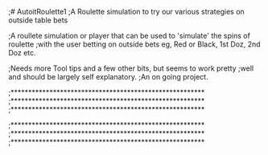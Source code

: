 ;# AutoitRoulette1
;A Roulette simulation to try our various strategies on outside table bets


;A roullete simulation or player that can be used to 'simulate' the spins of roulette
;with the user betting on outside bets eg, Red or Black, 1st Doz, 2nd Doz etc.

;Needs more Tool tips and a few other bits, but seems to work pretty 
;well and should be largely self explanatory.
;An on going project.

;*******************************************************
;*******************************************************
;*******************************************************




;*******************************************************
;*******************************************************
;*******************************************************

